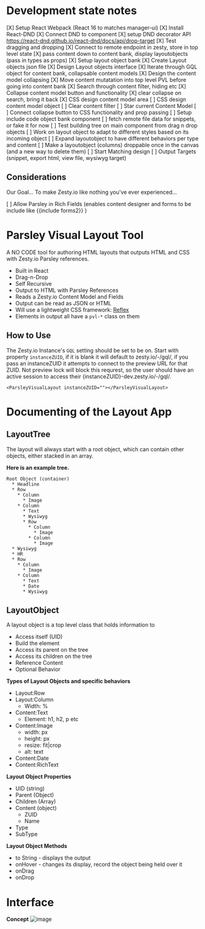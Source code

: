 # Development state notes

[X] Setup React Webpack (React 16 to matches manager-ui)
[X] Install React-DND
[X] Connect DND to component
[X] setup DND decorator API https://react-dnd.github.io/react-dnd/docs/api/drop-target
[X] Test dragging and dropping
[X] Connect to remote endpoint in zesty, store in top level state
[X] pass content down to content bank, display layoutobjects (pass in types as props)
[X] Setup layout object bank
[X] Create Layout objects json file
[X] Design Layout objects interface
[X] Iterate through GQL object for content bank, collapsable content models
[X] Design the content model collapsing
[X] Move content mutatation into top level PVL before going into content bank
[X] Search through content filter, hiding etc
[X] Collapse content model button and functionality 
[X] clear collapse on search, bring it back
[X] CSS design content model area
[ ] CSS design content model object
[ ] Clear content filter
[ ] Star current Content Model
[ ] Connect collapse button to CSS functionality and prop passing
[ ] Setup include code object bank component
[ ] fetch remote file data for snippets, or fake it for now
[ ] Test building tree on main component from drag n drop objects
[ ] Work on layout object to adapt to different styles based on its incoming object
[ ] Expand layoutobject to have different behaviors per type and content
[ ] Make a layoutobject (columns) droppable once in the canvas (and a new way to delete them)
[ ] Start Matching design
[ ] Output Targets (snippet, export html, view file, wysiwyg target)

## Considerations

Our Goal... To make Zesty.io like nothing you've ever experienced...

[ ] Allow Parsley in Rich Fields (enables content designer and forms to be include like {{include forms2}} )

# Parsley Visual Layout Tool

A NO CODE tool for authoring HTML layouts that outputs HTML and CSS with Zesty.io Parsley references.

* Built in React
* Drag-n-Drop
* Self Recursive
* Output to HTML with Parsley References
* Reads a Zesty.io Content Model and Fields
* Output can be read as JSON or HTML
* Will use a lightweight CSS framework: [Reflex](https://github.com/leejordan/reflex)
* Elements in output all have a `pvl-*` class on them

## How to Use

The Zesty.io Instance's `GQL` setting should be set to be on. Start with property `instanceZUID`, if it is blank it will default to zesty.io/-/gql/, if you pass an instanceZUID it attempts to connect to the preview URL for that ZUID. Not preview lock will block this requrest, so the user should have an active session to access their {instanceZUID}-dev.zesty.io/-/gql/. 

```
<ParsleyVisualLayout instanceZUID=""></ParsleyVisualLayout>
```

# Documenting of the Layout App

## LayoutTree

The layout will always start with a root object, which can contain other objects, either stacked in an array. 

**Here is an example tree.**
```
Root Object (container)
  * Headline
  * Row
    * Column
      * Image
    * Column
      * Text
      * Wysiwyg
      * Row
        * Column
          * Image
        * Column
          * Image
  * Wysiwyg
  * HR
  * Row
    * Column
      * Image
    * Column
      * Text
      * Date
      * Wysiwyg
```
## LayoutObject

A layout object is a top level class that holds information to 

* Access itself (UID)
* Build the element  
* Access its parent on the tree
* Access its children on the tree
* Reference Content
* Optional Behavior

**Types of Layout Objects and specific behaviors**

* Layout:Row
* Layout:Column
  * Width: %
* Content:Text
  * Element: h1, h2, p etc
* Content:Image
  * width: px
  * height: px
  * resize: fit|crop
  * alt: text
* Content:Date
* Content:RichText

**Layout Object Properties**

* UID (string)
* Parent (Object)
* Children (Array)
* Content (object)
  * ZUID
  * Name
* Type
* SubType

**Layout Object Methods**

* to String - displays the output
* onHover - changes its display, record the object being held over it
* onDrag
* onDrop

# Interface

**Concept**
![image](https://user-images.githubusercontent.com/729972/114240505-77af5980-993c-11eb-8f0c-024aa94a3f28.png)
